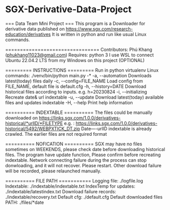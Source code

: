 # SGX-Derivative-Data-Project

=== Data Team Mini Project === 
This program is a Downloader for derivative data published on https://www.sgx.com/research-education/derivatives It is written in python and run like usual Linux commands.

================================ 
Contributors: Phú Khang (phukhang11023@gmail.com) Requires: python 3 I use WSL to connect Ubuntu 22.04.2 LTS from my Windows on this project (OPTIONAL)

========= INSTRUCTIONS ========= 
Run in python virtualenv Linux commands: ./venv/bin/python main.py -* 
-a, --automation Downloads latest(today) files daily 
-c, --config=FILE_NAME Load config from FILE_NAME, default file is default.cfg 
-h, --history=DATE Download historical files according to inputs. e.g. h=20230824 
-i, --initializing Recreate date& url indextable
-u, --update Download latest(today) available files and updates indextable
-H, --help Print help information

========== INDEXTABLE ========== 
The files could be manually downloaded on https://links.sgx.com/1.0.0/derivatives-historical/*urlID/*FILETYPE e.g. : https://links.sgx.com/1.0.0/derivatives-historical/5492/WEBPXTICK_DT.zip Date—-urlID indextable is already crawled. The earlier files are not required format

========== NOFICATION ========== 
SGX may have no files sometimes on WEEKENDS, please check date before downloading historical files. The program have update function, Please confirm before recreating indextable. Network connecting failure during the process can stop donwloading, and it will not recover. Please restart. Other download failure will be recorded, please relaunched manually.

========== FILE PATH =========== 
Logging file: ./logfile.log 
Indextable: ./indextable/indextable.txt
IndexTemp for updates: ./indextable/latestindex.txt 
Download failure records: ./indextable/recovery.txt
Default cfg: ./default.cfg 
Default downloaded files PATH: ./files/*date

